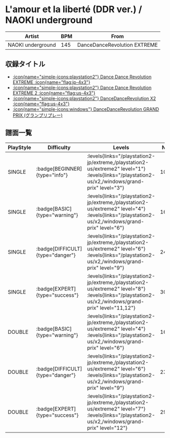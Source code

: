 # L'amour et la liberté (DDR ver.) / NAOKI underground

|Artist|BPM|From|
|------|---|----|
|NAOKI underground|145|DanceDanceRevolution EXTREME|

## 収録タイトル

- [:icon{name="simple-icons:playstation2"} Dance Dance Revolution EXTREME :icon{name="flag:jp-4x3"}](/playstation2-jp/extreme)
- [:icon{name="simple-icons:playstation2"} Dance Dance Revolution EXTREME 2 :icon{name="flag:us-4x3"}](/playstation2-us/extreme2)
- [:icon{name="simple-icons:playstation2"} DanceDanceRevolution X2 :icon{name="flag:us-4x3"}](/playstation2-us/x2)
- [:icon{name="simple-icons:windows"} DanceDanceRevolution GRAND PRIX (グランプリプレー)](/windows/grand-prix)

## 譜面一覧

|PlayStyle|Difficulty|Levels|Notes|Movie|
|---------|----------|------|-----|-----|
|SINGLE| :badge[BEGINNER]{type="info"}| :levels{links="/playstation2-jp/extreme,/playstation2-us/extreme2" level="1"} :levels{links="/playstation2-us/x2,/windows/grand-prix" level="3"}|103/0||
|SINGLE| :badge[BASIC]{type="warning"}| :levels{links="/playstation2-jp/extreme,/playstation2-us/extreme2" level="4"} :levels{links="/playstation2-us/x2,/windows/grand-prix" level="6"}|168/15||
|SINGLE| :badge[DIFFICULT]{type="danger"}| :levels{links="/playstation2-jp/extreme,/playstation2-us/extreme2" level="6"} :levels{links="/playstation2-us/x2,/windows/grand-prix" level="9"}|244/15||
|SINGLE| :badge[EXPERT]{type="success"}| :levels{links="/playstation2-jp/extreme,/playstation2-us/extreme2" level="8"} :levels{links="/playstation2-us/x2,/windows/grand-prix" level="11,12"}|308/2||
|DOUBLE| :badge[BASIC]{type="warning"}| :levels{links="/playstation2-jp/extreme,/playstation2-us/extreme2" level="4"} :levels{links="/playstation2-us/x2,/windows/grand-prix" level="6"}|163/5||
|DOUBLE| :badge[DIFFICULT]{type="danger"}| :levels{links="/playstation2-jp/extreme,/playstation2-us/extreme2" level="6"} :levels{links="/playstation2-us/x2,/windows/grand-prix" level="9"}|235/6||
|DOUBLE| :badge[EXPERT]{type="success"}| :levels{links="/playstation2-jp/extreme,/playstation2-us/extreme2" level="7"} :levels{links="/playstation2-us/x2,/windows/grand-prix" level="12"}|290/4||
